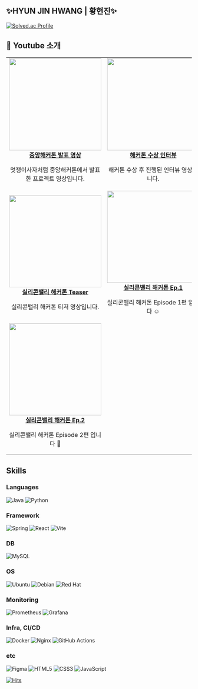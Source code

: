 ## ✨HYUN JIN HWANG | 황현진✨

<!-- [![Solved.ac Profile](http://mazassumnida.wtf/api/v2/generate_badge?boj=rkskekfkakqjqtk117)](https://solved.ac/rkskekfkakqjqtk117/) -->
[![Solved.ac Profile](http://mazassumnida.wtf/api/v2/generate_badge?boj=nowgenie)](https://solved.ac/nowgenie/)

## 🎥 Youtube 소개
<table>
  <tr>
    <td align="center">
      <a href="https://youtu.be/uho-ZSaR1ds?si=c8gsH7qSyyAADcHU" target="_blank">
        <img src="https://img.youtube.com/vi/uho-ZSaR1ds/0.jpg" width="250"/><br/>
        <strong>중앙해커톤 발표 영상</strong>
      </a>
      <p>멋쟁이사자처럼 중앙해커톤에서 발표한 프로젝트 영상입니다.</p>
    </td>
    <td align="center">
      <a href="https://youtu.be/gaNe70plEXk?si=nst5PbV8qTVtv96E" target="_blank">
        <img src="https://img.youtube.com/vi/gaNe70plEXk/0.jpg" width="250"/><br/>
        <strong>해커톤 수상 인터뷰</strong>
      </a>
      <p>해커톤 수상 후 진행된 인터뷰 영상입니다.</p>
    </td>
  </tr>
  <tr>
    <td align="center">
      <a href="https://youtu.be/Vd_BM6sGyNw?si=9YW4U0mt2Djb0AvT" target="_blank">
        <img src="https://img.youtube.com/vi/Vd_BM6sGyNw/0.jpg" width="250"/><br/>
        <strong>실리콘밸리 해커톤 Teaser</strong>
      </a>
      <p>실리콘밸리 해커톤 티저 영상입니다.</p>
    </td>
    <td align="center">
      <a href="https://youtu.be/SE5nA75j_q8?si=2dGPwfNeFn6nxy5W" target="_blank">
        <img src="https://img.youtube.com/vi/M-ibWegOQQ0/maxresdefault.jpg" width="250"/><br/>
        <strong>실리콘밸리 해커톤 Ep.1</strong>
      </a>
      <p>실리콘밸리 해커톤 Episode 1편 입니다 ☺️ </p>
    </td>
  </tr>
  <tr>
    <td align="center">
      <a href="https://www.youtube.com/watch?v=SE5nA75j_q8" target="_blank">
        <img src="https://img.youtube.com/vi/SE5nA75j_q8/maxresdefault.jpg" width="250"/><br/>
        <strong>실리콘밸리 해커톤 Ep.2</strong>
      </a>
      <p>실리콘밸리 해커톤 Episode 2편 입니다 🎥</p>
    </td>
    <td align="center">
    </td>
  </tr>
  <tr>
  </tr>
</table>


## Skills

### Languages
![Java](https://img.shields.io/badge/java-%23ED8B00.svg?style=for-the-badge&logo=openjdk&logoColor=white)
![Python](https://img.shields.io/badge/Python-3776AB.svg?&style=for-the-badge&logo=Python&logoColor=white)

### Framework
![Spring](https://img.shields.io/badge/Spring-6DB33F.svg?&style=for-the-badge&logo=Spring&logoColor=white)
![React](https://img.shields.io/badge/react-%2320232a.svg?style=for-the-badge&logo=react&logoColor=%2361DAFB)
![Vite](https://img.shields.io/badge/vite-%23646CFF.svg?style=for-the-badge&logo=vite&logoColor=white)

### DB
![MySQL](https://img.shields.io/badge/mysql-4479A1.svg?style=for-the-badge&logo=mysql&logoColor=white)

### OS
![Ubuntu](https://img.shields.io/badge/Ubuntu-E95420?style=for-the-badge&logo=ubuntu&logoColor=white)
![Debian](https://img.shields.io/badge/Debian-D70A53?style=for-the-badge&logo=debian&logoColor=white)
![Red Hat](https://img.shields.io/badge/Red%20Hat-EE0000?style=for-the-badge&logo=redhat&logoColor=white)

### Monitoring
![Prometheus](https://img.shields.io/badge/Prometheus-E6522C?style=for-the-badge&logo=Prometheus&logoColor=white)
![Grafana](https://img.shields.io/badge/grafana-%23F46800.svg?style=for-the-badge&logo=grafana&logoColor=white)

### Infra, CI/CD
![Docker](https://img.shields.io/badge/docker-%230db7ed.svg?style=for-the-badge&logo=docker&logoColor=white)
![Nginx](https://img.shields.io/badge/nginx-%23009639.svg?style=for-the-badge&logo=nginx&logoColor=white)
![GitHub Actions](https://img.shields.io/badge/github%20actions-%232671E5.svg?style=for-the-badge&logo=githubactions&logoColor=white)

### etc
![Figma](https://img.shields.io/badge/figma-%23F24E1E.svg?style=for-the-badge&logo=figma&logoColor=white)
![HTML5](https://img.shields.io/badge/html5-%23E34F26.svg?style=for-the-badge&logo=html5&logoColor=white)
![CSS3](https://img.shields.io/badge/css3-%231572B6.svg?style=for-the-badge&logo=css3&logoColor=white)
![JavaScript](https://img.shields.io/badge/javascript-%23323330.svg?style=for-the-badge&logo=javascript&logoColor=%23F7DF1E)

[![Hits](https://hits.sh/github.com/nowjiin.svg?view=today-total&style=flat-square&color=007ec6)](https://hits.sh/github.com/nowjiin/)

<!-- 이모지
## Message
![Notion](https://img.shields.io/badge/Notion-%23000000.svg?style=for-the-badge&logo=notion&logoColor=white)
![Discord](https://img.shields.io/badge/Discord-%235865F2.svg?style=for-the-badge&logo=discord&logoColor=white)
![KakaoTalk](https://img.shields.io/badge/kakaotalk-ffcd00.svg?style=for-the-badge&logo=kakaotalk&logoColor=000000)
## :mailbox_with_mail: Contacts
[![Gmail Badge](https://img.shields.io/badge/Gmail-d14836?style=flat-square&logo=Gmail&logoColor=white&link=mailto:hwanghyunjin117@gmail.com)](mailto:nowjin.dev@gmail.com)
[![Naver Badge](https://img.shields.io/badge/Naver-03C75A?style=flat-square&logo=Naver&logoColor=white&link=mailto:hyunjin117@naver.com)](mailto:hyunjin117@naver.com)

-->
<!--https://github.com/Ileriayo/markdown-badges-->
